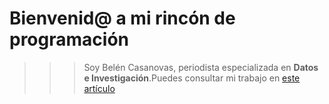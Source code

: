 # Bienvenid@ a mi rincón de programación
> > > Soy Belén Casanovas, periodista especializada en **Datos e Investigación**.Puedes consultar mi trabajo en [este artículo](https://www.elperiodicomediterraneo.com/noticias/castellon/freelance-guerra-ucrania_891694.html)

